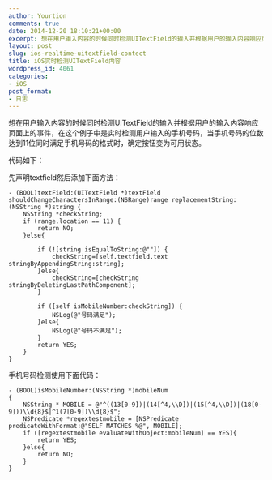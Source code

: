 ```yaml
---
author: Yourtion
comments: true
date: 2014-12-20 18:10:21+00:00
excerpt: 想在用户输入内容的时候同时检测UITextField的输入并根据用户的输入内容响应页面上的事件
layout: post
slug: ios-realtime-uitextfield-contect
title: iOS实时检测UITextField内容
wordpress_id: 4061
categories:
- iOS
post_format:
- 日志
---
```


想在用户输入内容的时候同时检测UITextField的输入并根据用户的输入内容响应页面上的事件，在这个例子中是实时检测用户输入的手机号码，当手机号码的位数达到11位同时满足手机号码的格式时，确定按钮变为可用状态。

代码如下：

先声明textfield然后添加下面方法：

```objc
- (BOOL)textField:(UITextField *)textField shouldChangeCharactersInRange:(NSRange)range replacementString:(NSString *)string {
    NSString *checkString;
    if (range.location == 11) {
        return NO;
    }else{

        if (![string isEqualToString:@""]) {
            checkString=[self.textfield.text stringByAppendingString:string];
        }else{
            checkString=[checkString stringByDeletingLastPathComponent];
        }

        if ([self isMobileNumber:checkString]) {
            NSLog(@"号码满足");
        }else{
            NSLog(@"号码不满足");
        }
        return YES;
    }
}

```

手机号码检测使用下面代码：

```objc
- (BOOL)isMobileNumber:(NSString *)mobileNum
{
    NSString * MOBILE = @"^((13[0-9])|(14[^4,\\D])|(15[^4,\\D])|(18[0-9]))\\d{8}$|^1(7[0-9])\\d{8}$";
    NSPredicate *regextestmobile = [NSPredicate predicateWithFormat:@"SELF MATCHES %@", MOBILE];
    if ([regextestmobile evaluateWithObject:mobileNum] == YES){
        return YES;
    }else{
        return NO;
    }
}

```
